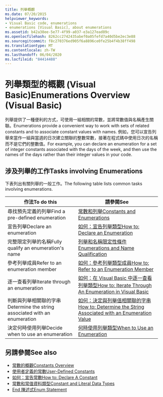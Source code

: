 ```yaml
---
title: 列舉概觀
ms.date: 07/20/2015
helpviewer_keywords:
- Visual Basic code, enumerations
- enumerations [Visual Basic], about enumerations
ms.assetid: b42a38ee-5e77-4f99-a037-e3a127ead89c
ms.openlocfilehash: 8262cc2742435abef0a05fefd7a40d5be2ec3e88
ms.sourcegitcommit: f8c270376ed905f6a8896ce0fe25b4f4b38ff498
ms.translationtype: MT
ms.contentlocale: zh-TW
ms.lasthandoff: 06/04/2020
ms.locfileid: "84414488"
---
```

# <a name="enumerations-overview-visual-basic"></a><span data-ttu-id="daeaf-102">列舉類型的概觀 (Visual Basic)</span><span class="sxs-lookup"><span data-stu-id="daeaf-102">Enumerations Overview (Visual Basic)</span></span>
<span data-ttu-id="daeaf-103">列舉提供了一種便利的方式，可使用一組相關的常數，並將常數值與名稱產生關聯。</span><span class="sxs-lookup"><span data-stu-id="daeaf-103">Enumerations provide a convenient way to work with sets of related constants and to associate constant values with names.</span></span> <span data-ttu-id="daeaf-104">例如，您可以宣告列舉來當作一組與當週的日次建立關聯的整數常數，接著在程式碼中使用日次的名稱而不是它們的整數值。</span><span class="sxs-lookup"><span data-stu-id="daeaf-104">For example, you can declare an enumeration for a set of integer constants associated with the days of the week, and then use the names of the days rather than their integer values in your code.</span></span>  
  
## <a name="tasks-involving-enumerations"></a><span data-ttu-id="daeaf-105">涉及列舉的工作</span><span class="sxs-lookup"><span data-stu-id="daeaf-105">Tasks involving Enumerations</span></span>  
 <span data-ttu-id="daeaf-106">下表列出有關列舉的一般工作。</span><span class="sxs-lookup"><span data-stu-id="daeaf-106">The following table lists common tasks involving enumerations.</span></span>  
  
|<span data-ttu-id="daeaf-107">作法</span><span class="sxs-lookup"><span data-stu-id="daeaf-107">To do this</span></span>|<span data-ttu-id="daeaf-108">請參閱</span><span class="sxs-lookup"><span data-stu-id="daeaf-108">See</span></span>|  
|----------------|---------|  
|<span data-ttu-id="daeaf-109">尋找預先定義的列舉</span><span class="sxs-lookup"><span data-stu-id="daeaf-109">Find a pre-defined enumeration</span></span>|[<span data-ttu-id="daeaf-110">常數和列舉</span><span class="sxs-lookup"><span data-stu-id="daeaf-110">Constants and Enumerations</span></span>](../../../language-reference/constants-and-enumerations.md)|  
|<span data-ttu-id="daeaf-111">宣告列舉</span><span class="sxs-lookup"><span data-stu-id="daeaf-111">Declare an enumeration</span></span>|[<span data-ttu-id="daeaf-112">如何：宣告列舉類型</span><span class="sxs-lookup"><span data-stu-id="daeaf-112">How to: Declare an Enumeration</span></span>](how-to-declare-enumerations.md)|  
|<span data-ttu-id="daeaf-113">完整限定列舉的名稱</span><span class="sxs-lookup"><span data-stu-id="daeaf-113">Fully qualify an enumeration's name</span></span>|[<span data-ttu-id="daeaf-114">列舉和名稱限定性條件</span><span class="sxs-lookup"><span data-stu-id="daeaf-114">Enumerations and Name Qualification</span></span>](enumerations-and-name-qualification.md)|  
|<span data-ttu-id="daeaf-115">參考列舉成員</span><span class="sxs-lookup"><span data-stu-id="daeaf-115">Refer to an enumeration member</span></span>|[<span data-ttu-id="daeaf-116">如何：參考列舉類型成員</span><span class="sxs-lookup"><span data-stu-id="daeaf-116">How to: Refer to an Enumeration Member</span></span>](how-to-refer-to-an-enumeration-member.md)|  
|<span data-ttu-id="daeaf-117">逐一查看列舉</span><span class="sxs-lookup"><span data-stu-id="daeaf-117">Iterate through an enumeration</span></span>|[<span data-ttu-id="daeaf-118">如何：在 Visual Basic 中逐一查看列舉類型</span><span class="sxs-lookup"><span data-stu-id="daeaf-118">How to: Iterate Through An Enumeration in Visual Basic</span></span>](how-to-iterate-through-an-enumeration.md)|  
|<span data-ttu-id="daeaf-119">判斷與列舉相關聯的字串</span><span class="sxs-lookup"><span data-stu-id="daeaf-119">Determine the string associated with an enumeration</span></span>|[<span data-ttu-id="daeaf-120">如何：決定與列舉值相關聯的字串</span><span class="sxs-lookup"><span data-stu-id="daeaf-120">How to: Determine the String Associated with an Enumeration Value</span></span>](how-to-determine-the-string-associated-with-an-enumeration-value.md)|  
|<span data-ttu-id="daeaf-121">決定何時使用列舉</span><span class="sxs-lookup"><span data-stu-id="daeaf-121">Decide when to use an enumeration</span></span>|[<span data-ttu-id="daeaf-122">何時使用列舉類型</span><span class="sxs-lookup"><span data-stu-id="daeaf-122">When to Use an Enumeration</span></span>](when-to-use-an-enumeration.md)|  
  
## <a name="see-also"></a><span data-ttu-id="daeaf-123">另請參閱</span><span class="sxs-lookup"><span data-stu-id="daeaf-123">See also</span></span>

- [<span data-ttu-id="daeaf-124">常數的概觀</span><span class="sxs-lookup"><span data-stu-id="daeaf-124">Constants Overview</span></span>](constants-overview.md)
- [<span data-ttu-id="daeaf-125">使用者定義的常數</span><span class="sxs-lookup"><span data-stu-id="daeaf-125">User-Defined Constants</span></span>](user-defined-constants.md)
- [<span data-ttu-id="daeaf-126">如何：宣告常數</span><span class="sxs-lookup"><span data-stu-id="daeaf-126">How to: Declare A Constant</span></span>](how-to-declare-a-constant.md)
- [<span data-ttu-id="daeaf-127">常數和常值資料類型</span><span class="sxs-lookup"><span data-stu-id="daeaf-127">Constant and Literal Data Types</span></span>](constant-and-literal-data-types.md)
- [<span data-ttu-id="daeaf-128">End 陳述式</span><span class="sxs-lookup"><span data-stu-id="daeaf-128">Enum Statement</span></span>](../../../language-reference/statements/enum-statement.md)
